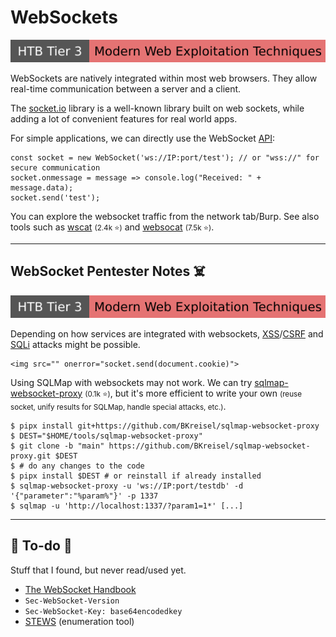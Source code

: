 # WebSockets

[![modern_web_exploitation_techniques](../../../../cybersecurity/_badges/htb/modern_web_exploitation_techniques.svg)](https://academy.hackthebox.com/course/preview/modern-web-exploitation-techniques)

<div class="row row-cols-lg-2"><div>

WebSockets are natively integrated within most web browsers. They allow real-time communication between a server and a client.

The [socket.io](/programming-languages/web/javascript/libraries/socket.io/index.md) library is a well-known library built on web sockets, while adding a lot of convenient features for real world apps.
</div><div>

For simple applications, we can directly use the WebSocket [API](https://developer.mozilla.org/en-US/docs/Web/API/WebSockets_API):

```js!
const socket = new WebSocket('ws://IP:port/test'); // or "wss://" for secure communication
socket.onmessage = message => console.log("Received: " + message.data);
socket.send('test');
```

You can explore the websocket traffic from the network tab/Burp. See also tools such as [wscat](https://github.com/websockets/wscat) <small>(2.4k ⭐)</small> and [websocat](https://github.com/vi/websocat) <small>(7.5k ⭐)</small>.
</div></div>

<hr class="sep-both">

## WebSocket Pentester Notes ☠️

[![modern_web_exploitation_techniques](../../../../cybersecurity/_badges/htb/modern_web_exploitation_techniques.svg)](https://academy.hackthebox.com/course/preview/modern-web-exploitation-techniques)

<div class="row row-cols-lg-2"><div>

Depending on how services are integrated with websockets, [XSS](/cybersecurity/red-team/s3.exploitation/vulns/web/xss.md)/[CSRF](/cybersecurity/red-team/s3.exploitation/vulns/web/csrf.md) and [SQLi](/cybersecurity/red-team/s3.exploitation/vulns/injection/sqli.md) attacks might be possible.

```html!
<img src="" onerror="socket.send(document.cookie)">
```
</div><div>

Using SQLMap with websockets may not work. We can try [sqlmap-websocket-proxy](https://github.com/BKreisel/sqlmap-websocket-proxy) <small>(0.1k ⭐)</small>, but it's more efficient to write your own <small>(reuse socket, unify results for SQLMap, handle special attacks, etc.)</small>.

```shell!
$ pipx install git+https://github.com/BKreisel/sqlmap-websocket-proxy
$ DEST="$HOME/tools/sqlmap-websocket-proxy"
$ git clone -b "main" https://github.com/BKreisel/sqlmap-websocket-proxy.git $DEST
$ # do any changes to the code
$ pipx install $DEST # or reinstall if already installed
$ sqlmap-websocket-proxy -u 'ws://IP:port/testdb' -d '{"parameter":"%param%"}' -p 1337
$ sqlmap -u 'http://localhost:1337/?param1=1*' [...]
```
</div></div>

<hr class="sep-both">

## 👻 To-do 👻

Stuff that I found, but never read/used yet.

<div class="row row-cols-lg-2"><div>

* [The WebSocket Handbook](https://pages.ably.com/hubfs/the-websocket-handbook.pdf)
* `Sec-WebSocket-Version`
* `Sec-WebSocket-Key: base64encodedkey`
* [STEWS](https://github.com/PalindromeLabs/STEWS) (enumeration tool)
</div><div>
</div></div>